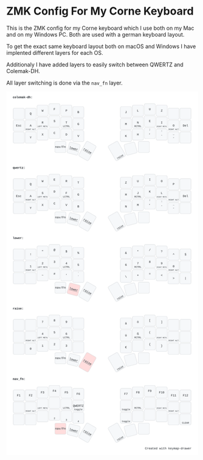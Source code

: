 # ZMK Config For My Corne Keyboard

This is the ZMK config for my Corne keyboard which I use both on my Mac and on my Windows PC. Both are used with a german keyboard layout.

To get the exact same keyboard layout both on macOS and Windows I have implented different layers for each OS.

Additionaly I have added layers to easily switch between QWERTZ and Colemak-DH.

All layer switching is done via the `nav_fn` layer.

![](doc/my_keymap.svg)

